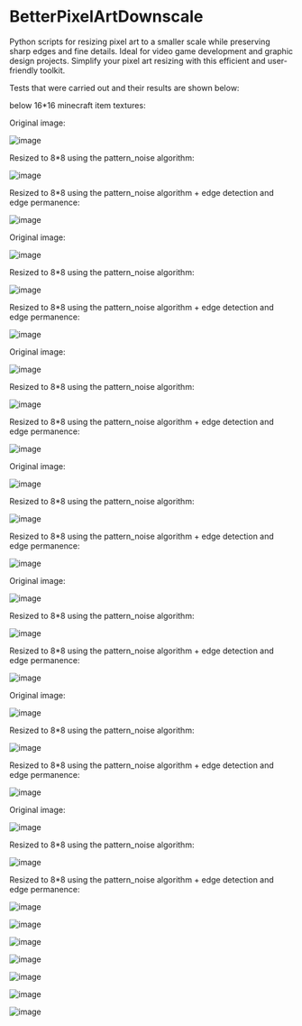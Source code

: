 # BetterPixelArtDownscale
Python scripts for resizing pixel art to a smaller scale while preserving sharp edges and fine details. Ideal for video game development and graphic design projects. Simplify your pixel art resizing with this efficient and user-friendly toolkit.

Tests that were carried out and their results are shown below:

below 16*16 minecraft item textures: 

Original image:

![image](https://github.com/MidFord/BetterPixelArtDownscale/assets/87622554/b9989842-6a29-46cb-9652-cf4f763efdec)

Resized to 8*8 using the pattern_noise algorithm:

![image](https://github.com/MidFord/BetterPixelArtDownscale/assets/87622554/f9001b2c-c2a3-4958-9602-6fbae85c8db3)

Resized to 8*8 using the pattern_noise algorithm + edge detection and edge permanence:

![image](https://github.com/MidFord/BetterPixelArtDownscale/assets/87622554/67a157a4-dc91-432b-8939-12b3f71c6c3c)

Original image:

![image](https://github.com/MidFord/BetterPixelArtDownscale/assets/87622554/468ff450-d853-4475-ab48-af4094e0f242)

Resized to 8*8 using the pattern_noise algorithm:

![image](https://github.com/MidFord/BetterPixelArtDownscale/assets/87622554/92e2bfbf-8a36-4607-9cb6-652ade96c428)

Resized to 8*8 using the pattern_noise algorithm + edge detection and edge permanence:

![image](https://github.com/MidFord/BetterPixelArtDownscale/assets/87622554/a28bf0dd-0e3c-4498-b788-c5efdc7e391e)

Original image:

![image](https://github.com/MidFord/BetterPixelArtDownscale/assets/87622554/95b64fea-faef-4a43-8dc2-321ae2fde554)

Resized to 8*8 using the pattern_noise algorithm:

![image](https://github.com/MidFord/BetterPixelArtDownscale/assets/87622554/1d261d01-90b0-4d0d-9c09-94337a596c72)

Resized to 8*8 using the pattern_noise algorithm + edge detection and edge permanence:

![image](https://github.com/MidFord/BetterPixelArtDownscale/assets/87622554/ccadcc7d-4455-4947-b3c7-9a9f3c22e0a7)

Original image:

![image](https://github.com/MidFord/BetterPixelArtDownscale/assets/87622554/f9926670-502e-4589-a813-619c7dd035f7)

Resized to 8*8 using the pattern_noise algorithm:

![image](https://github.com/MidFord/BetterPixelArtDownscale/assets/87622554/66053821-27bb-4690-adff-06aa767f627f)

Resized to 8*8 using the pattern_noise algorithm + edge detection and edge permanence:

![image](https://github.com/MidFord/BetterPixelArtDownscale/assets/87622554/f98b5672-6952-43ad-999d-3bea5ef28b12)

Original image:

![image](https://github.com/MidFord/BetterPixelArtDownscale/assets/87622554/327c1e5e-fb2b-4b4f-94cb-9ef529ffc92c)

Resized to 8*8 using the pattern_noise algorithm:

![image](https://github.com/MidFord/BetterPixelArtDownscale/assets/87622554/43fbeb21-7546-484e-b216-1030d7067708)

Resized to 8*8 using the pattern_noise algorithm + edge detection and edge permanence:

![image](https://github.com/MidFord/BetterPixelArtDownscale/assets/87622554/cba46e43-b035-44b6-ae05-144a1a980e92)

Original image:

![image](https://github.com/MidFord/BetterPixelArtDownscale/assets/87622554/f48bd5ff-5c7a-4276-8bc0-3e8d706ff999)

Resized to 8*8 using the pattern_noise algorithm:

![image](https://github.com/MidFord/BetterPixelArtDownscale/assets/87622554/da52f5b7-6444-4403-87c5-1e99750bfc20)

Resized to 8*8 using the pattern_noise algorithm + edge detection and edge permanence:

![image](https://github.com/MidFord/BetterPixelArtDownscale/assets/87622554/b69753ab-d36a-48ba-9f19-87c2e2b18b66)

Original image:

![image](https://github.com/MidFord/BetterPixelArtDownscale/assets/87622554/7ddd48cd-933d-4a29-adb2-35d5c84a970a)

Resized to 8*8 using the pattern_noise algorithm:

![image](https://github.com/MidFord/BetterPixelArtDownscale/assets/87622554/c985734b-0a84-4142-9a5e-8caf48dc23b0)

Resized to 8*8 using the pattern_noise algorithm + edge detection and edge permanence:

![image](https://github.com/MidFord/BetterPixelArtDownscale/assets/87622554/c66a1249-7fe1-4659-994c-b3a819c2d8f5)

![image](https://github.com/MidFord/BetterPixelArtDownscale/assets/87622554/c6a92f5f-d8bc-4378-b539-f924e9fdf82a)

![image](https://github.com/MidFord/BetterPixelArtDownscale/assets/87622554/73f516cb-4101-44ca-9b68-170866f782f8)

![image](https://github.com/MidFord/BetterPixelArtDownscale/assets/87622554/ae863531-07d1-4510-9f43-bc99e124fe93)

![image](https://github.com/MidFord/BetterPixelArtDownscale/assets/87622554/cff2e20d-722d-4576-845c-bf109ed9e81c)

![image](https://github.com/MidFord/BetterPixelArtDownscale/assets/87622554/2fedbc27-7721-423a-bbb0-c2f643c94c95)

![image](https://github.com/MidFord/BetterPixelArtDownscale/assets/87622554/ab84089e-a90a-4e28-9ea0-036e91fb6927)


